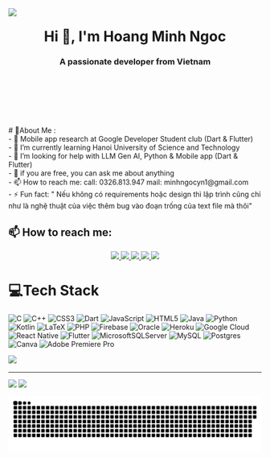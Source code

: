 <img align="left" width="400" src="https://github.githubassets.com/images/modules/profile/profile-first-repo.svg">
<h1 align="center">Hi 👋, I'm Hoang Minh Ngoc</h1>
<p align="center">
  <h3 align="center">A passionate developer from Vietnam </h3>
</p>
<br> 
<br>
<br> 
<br>
<br>
<br>
# 💫About Me : <br>
- 🔭 Mobile app research at Google Developer Student club (Dart & Flutter) <br>
- 🌱 I’m currently learning Hanoi University of Science and Technology <br>
- 🤔 I’m looking for help with LLM Gen AI, Python & Mobile app (Dart & Flutter) <br>
- 💬 if you are free, you can ask me about anything <br>
- 📫 How to reach me: call: 0326.813.947 mail: minhngocyn1@gmail.com <br>
- ⚡ Fun fact: " Nếu không có requirements hoặc design thì lập trình cũng chỉ như là nghệ thuật của việc thêm bug vào đoạn trống của text file mà thôi" <br>

## 📫 How to reach me:

<p align="center">
  <a href="https://www.linkedin.com/in/hoangminhngoc1502" target="_blank">
    <img src="https://img.icons8.com/fluent/48/000000/linkedin.png"/>
  </a>
  <a href="https://www.facebook.com/HMNreal1502/" alt="Facebook">
    <img src="https://img.icons8.com/fluent/48/000000/facebook-new.png" target="_blank" />
  </a> 
  <a href="https://github.com/NgocJQK" alt="Github">
    <img src="https://img.icons8.com/fluent/48/000000/github.png"/>
  </a> 
  <a href="https://www.youtube.com/channel/UCbsLJinYxqBBoNUZ8MXcGZw" alt="Youtube channel" target="_blank" >
    <img src="https://img.icons8.com/fluent/48/000000/youtube-play.png"/>
  </a>
  <a href="minhngocyn1@gmail.com" alt="Email">
    <img src="https://img.icons8.com/fluent/48/000000/mailing.png"/>
  </a>
</p>


# 💻Tech Stack
![C](https://img.shields.io/badge/c-%2300599C.svg?style=plastic&logo=c&logoColor=white) ![C++](https://img.shields.io/badge/c++-%2300599C.svg?style=plastic&logo=c%2B%2B&logoColor=white) ![CSS3](https://img.shields.io/badge/css3-%231572B6.svg?style=plastic&logo=css3&logoColor=white) ![Dart](https://img.shields.io/badge/dart-%230175C2.svg?style=plastic&logo=dart&logoColor=white) ![JavaScript](https://img.shields.io/badge/javascript-%23323330.svg?style=plastic&logo=javascript&logoColor=%23F7DF1E) ![HTML5](https://img.shields.io/badge/html5-%23E34F26.svg?style=plastic&logo=html5&logoColor=white) ![Java](https://img.shields.io/badge/java-%23ED8B00.svg?style=plastic&logo=java&logoColor=white) ![Python](https://img.shields.io/badge/python-3670A0?style=plastic&logo=python&logoColor=ffdd54) ![Kotlin](https://img.shields.io/badge/kotlin-%230095D5.svg?style=plastic&logo=kotlin&logoColor=white) ![LaTeX](https://img.shields.io/badge/latex-%23008080.svg?style=plastic&logo=latex&logoColor=white) ![PHP](https://img.shields.io/badge/php-%23777BB4.svg?style=plastic&logo=php&logoColor=white) ![Firebase](https://img.shields.io/badge/firebase-%23039BE5.svg?style=plastic&logo=firebase) ![Oracle](https://img.shields.io/badge/Oracle-F80000?style=plastic&logo=oracle&logoColor=white) ![Heroku](https://img.shields.io/badge/heroku-%23430098.svg?style=plastic&logo=heroku&logoColor=white) ![Google Cloud](https://img.shields.io/badge/Google%20Cloud-%234285F4.svg?style=plastic&logo=google-cloud&logoColor=white) ![React Native](https://img.shields.io/badge/react_native-%2320232a.svg?style=plastic&logo=react&logoColor=%2361DAFB)  ![Flutter](https://img.shields.io/badge/Flutter-%2302569B.svg?style=plastic&logo=Flutter&logoColor=white)  ![MicrosoftSQLServer](https://img.shields.io/badge/Microsoft%20SQL%20Sever-CC2927?style=plastic&logo=microsoft%20sql%20server&logoColor=white) ![MySQL](https://img.shields.io/badge/mysql-%2300f.svg?style=plastic&logo=mysql&logoColor=white) ![Postgres](https://img.shields.io/badge/postgres-%23316192.svg?style=plastic&logo=postgresql&logoColor=white) ![Canva](https://img.shields.io/badge/Canva-%2300C4CC.svg?style=plastic&logo=Canva&logoColor=white) ![Adobe Premiere Pro](https://img.shields.io/badge/Adobe%20Premiere%20Pro-9999FF.svg?style=plastic&logo=Adobe%20Premiere%20Pro&logoColor=white)

![](https://quotes-github-readme.vercel.app/api?type=horizontal&theme=dark)

---
[![](https://visitcount.itsvg.in/api?id=NgocJQK&icon=0&color=0)](https://visitcount.itsvg.in)
![](https://media0.giphy.com/media/3otPorWLQJq5GmHRtu/giphy.gif)

<a href=#><img src="contributions.svg"></a>

